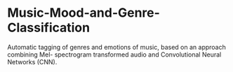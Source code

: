 # Music-Mood-and-Genre-Classification
Automatic tagging of genres and emotions of music, based on an approach combining Mel- spectrogram transformed audio and Convolutional Neural Networks (CNN). 

